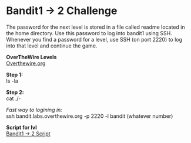 # Bandit1 -> 2 Challenge
The password for the next level is stored in a file called readme located in the home directory. Use this password to log into bandit1 using SSH. Whenever you find a password for a level, use SSH (on port 2220) to log into that level and continue the game.

**OverTheWire Levels**
<br>
[Overthewire.org](https://overthewire.org/wargames/bandit/bandit2.html)

**Step 1:**
<br>
ls -la

**Step 2:**
<br>
cat ./-

*Fast way to logining in:*
<br>
ssh bandit.labs.overthewire.org -p 2220 -l bandit (whatever number)

**Script for lvl**
<br>
[Bandit1 -> 2 Script](https://github.com/R0T1N00M/OverTheWireBandit/blob/main/Bandit1-2skip.py)

